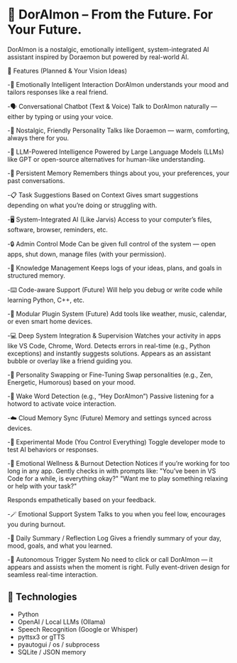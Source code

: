 # 🤖 DorAImon – From the Future. For Your Future.

DorAImon is a nostalgic, emotionally intelligent, system-integrated AI assistant  inspired by Doraemon but powered by real-world AI.

🌟 Features (Planned & Your Vision Ideas)

-🧠 Emotionally Intelligent Interaction
DorAImon understands your mood and tailors responses like a real friend.

-🗣️ Conversational Chatbot (Text & Voice)
Talk to DorAImon naturally — either by typing or using your voice.

-🧒 Nostalgic, Friendly Personality
Talks like Doraemon — warm, comforting, always there for you.

-🧠 LLM-Powered Intelligence
Powered by Large Language Models (LLMs) like GPT or open-source alternatives for human-like understanding.

-💾 Persistent Memory
Remembers things about you, your preferences, your past conversations.

-📋 Task Suggestions Based on Context
Gives smart suggestions depending on what you’re doing or struggling with.

-🖥️ System-Integrated AI (Like Jarvis)
Access to your computer’s files, software, browser, reminders, etc.

-🔒 Admin Control Mode
Can be given full control of the system — open apps, shut down, manage files (with your permission).

-📁 Knowledge Management
Keeps logs of your ideas, plans, and goals in structured memory.

-⌨️ Code-aware Support (Future)
Will help you debug or write code while learning Python, C++, etc.

-🔌 Modular Plugin System (Future)
Add tools like weather, music, calendar, or even smart home devices.

-💻 Deep System Integration & Supervision
Watches your activity in apps like VS Code, Chrome, Word.
Detects errors in real-time (e.g., Python exceptions) and instantly suggests solutions.
Appears as an assistant bubble or overlay like a friend guiding you.

-🧩 Personality Swapping or Fine-Tuning
Swap personalities (e.g., Zen, Energetic, Humorous) based on your mood.

-📢 Wake Word Detection (e.g., “Hey DorAImon”)
Passive listening for a hotword to activate voice interaction.

-☁️ Cloud Memory Sync (Future)
Memory and settings synced across devices.

-🧪 Experimental Mode (You Control Everything)
Toggle developer mode to test AI behaviors or responses.

-🧘 Emotional Wellness & Burnout Detection
Notices if you’re working for too long in any app.
Gently checks in with prompts like:
"You’ve been in VS Code for a while, is everything okay?"
"Want me to play something relaxing or help with your task?"

Responds empathetically based on your feedback.

-🪄 Emotional Support System
Talks to you when you feel low, encourages you during burnout.

-🧾 Daily Summary / Reflection Log
Gives a friendly summary of your day, mood, goals, and what you learned.

-🔔 Autonomous Trigger System
No need to click or call DorAImon — it appears and assists when the moment is right.
Fully event-driven design for seamless real-time interaction.

## 🔧 Technologies
- Python
- OpenAI / Local LLMs (Ollama)
- Speech Recognition (Google or Whisper)
- pyttsx3 or gTTS
- pyautogui / os / subprocess
- SQLite / JSON memory

